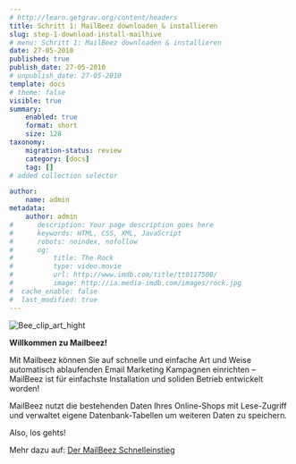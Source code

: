 ```yaml
---
# http://learn.getgrav.org/content/headers
title: Schritt 1: MailBeez downloaden & installieren
slug: step-1-download-install-mailhive
# menu: Schritt 1: MailBeez downloaden & installieren
date: 27-05-2010
published: true
publish_date: 27-05-2010
# unpublish_date: 27-05-2010
template: docs
# theme: false
visible: true
summary:
    enabled: true
    format: short
    size: 128
taxonomy:
    migration-status: review
    category: [docs]
    tag: []
# added collection selector

author:
    name: admin
metadata:
    author: admin
#      description: Your page description goes here
#      keywords: HTML, CSS, XML, JavaScript
#      robots: noindex, nofollow
#      og:
#          title: The Rock
#          type: video.movie
#          url: http://www.imdb.com/title/tt0117500/
#          image: http://ia.media-imdb.com/images/rock.jpg
#  cache_enable: false
#  last_modified: true
---
```


![](http://www.mailbeez.com/wp-content/uploads/2010/05/Bee_clip_art_hight-200x191.png "Bee_clip_art_hight")

**Willkommen zu Mailbeez!**

Mit Mailbeez können Sie auf schnelle und einfache Art und Weise automatisch ablaufenden Email Marketing Kampagnen einrichten – MailBeez ist für einfachste Installation und soliden Betrieb entwickelt worden!

MailBeez nutzt die bestehenden Daten Ihres Online-Shops mit Lese-Zugriff und verwaltet eigene Datenbank-Tabellen um weiteren Daten zu speichern.

Also, los gehts!

Mehr dazu auf: [Der MailBeez Schnelleinstieg](http://www.mailbeez.com/documentation/tutorials/guide-to-getting-started/ "Guide to Getting Started")
